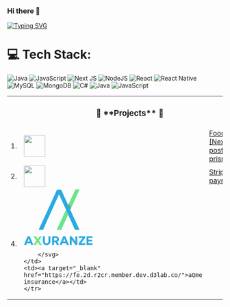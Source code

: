 ### Hi there 👋
[![Typing SVG](https://readme-typing-svg.demolab.com?font=Fira+Code&pause=1000&random=false&width=435&lines=I+am+Hpone+Myat+Thu)](https://git.io/typing-svg)
<!--
**HponeMyatThu/HponeMyatThu** is a ✨ _special_ ✨ repository because its `README.md` (this file) appears on your GitHub profile.

Here are some ideas to get you started:

- 🔭 I’m currently working on ...
- 🌱 I’m currently learning ...
- 👯 I’m looking to collaborate on ...
- 🤔 I’m looking for help with ...
- 💬 Ask me about ...
- 📫 How to reach me: ...
- 😄 Pronouns: ...
- ⚡ Fun fact: ...
-->

# 💻 Tech Stack:
![Java](https://img.shields.io/badge/java-%23ED8B00.svg?style=for-the-badge&logo=openjdk&logoColor=white) ![JavaScript](https://img.shields.io/badge/javascript-%23323330.svg?style=for-the-badge&logo=javascript&logoColor=%23F7DF1E) ![Next JS](https://img.shields.io/badge/Next-black?style=for-the-badge&logo=next.js&logoColor=white) ![NodeJS](https://img.shields.io/badge/node.js-6DA55F?style=for-the-badge&logo=node.js&logoColor=white) ![React](https://img.shields.io/badge/react-%2320232a.svg?style=for-the-badge&logo=react&logoColor=%2361DAFB) ![React Native](https://img.shields.io/badge/react_native-%2320232a.svg?style=for-the-badge&logo=react&logoColor=%2361DAFB) ![MySQL](https://img.shields.io/badge/mysql-%2300000f.svg?style=for-the-badge&logo=mysql&logoColor=white) ![MongoDB](https://img.shields.io/badge/MongoDB-%234ea94b.svg?style=for-the-badge&logo=mongodb&logoColor=white) ![C#](https://img.shields.io/badge/c%23-%23239120.svg?style=for-the-badge&logo=csharp&logoColor=white) ![Java](https://img.shields.io/badge/java-%23ED8B00.svg?style=for-the-badge&logo=openjdk&logoColor=white) ![JavaScript](https://img.shields.io/badge/javascript-%23323330.svg?style=for-the-badge&logo=javascript&logoColor=%23F7DF1E)

<table align="center">
    <tr>
        <td colspan="3"><h3 align="center">🚀 **Projects** 🚀</h3></td>
    </tr>
    <tr>
       <td>1.</td>
        <td><img src="https://images.squarespace-cdn.com/content/v1/5c797c3b5239581bca07268a/01abef42-4390-4627-810c-1964af252a76/My+project+%282%29.png" width=50 height=50></td>
        <td><a target="_blank" href="https://nextjs-blog-iota-gray-55.vercel.app/">Food Blog [Nextjs, postgreSQL, prisma]</a></td>
    </tr>
    <tr>
       <td>2.</td>
        <td><img src="https://encrypted-tbn0.gstatic.com/images?q=tbn:ANd9GcSUDtT-MID9fNzbw0GYXpfwliT81vfNl3ze0Wj-GRY_PsNbUkYQModqL5nFCWqnHx5ql30&usqp=CAU" width=50 height=50></td>
        <td><a target="_blank" href="https://stripe-75s8.vercel.app/">Stripe payment</a></td>
    </tr>
    <tr>
    <td>4.</td>
    <td>
        <svg xmlns="http://www.w3.org/2000/svg" width="161" height="131" viewBox="0 0 161 131" fill="none">
           <path fill-rule="evenodd" clip-rule="evenodd" d="M77.3608 0.771881H87.2287L95.3892 18.6447C99.8843 28.4787 104.495 38.6118 105.653 41.1595C106.81 43.7073 107.997 46.2936 108.286 46.9016C108.585 47.5096 113.562 58.3858 119.36 71.0763C125.157 83.7668 129.883 94.1701 129.855 94.2184C129.835 94.257 127.482 94.2859 119.446 94.2956L119.311 94.0254C119.244 93.8806 115.665 85.8899 111.373 76.2876C107.071 66.6853 103.502 58.6657 103.434 58.4823C103.367 58.2989 102.219 55.7126 100.878 52.7402C99.537 49.7678 94.8105 39.2294 90.3733 29.3183C85.9361 19.4168 82.2899 11.291 82.261 11.2621C82.232 11.2331 73.8593 29.8877 45.0658 94.2377L39.8859 94.2666C34.9954 94.2859 34.706 94.2763 34.7446 94.1219C34.7639 94.0254 44.1881 73.3635 55.6861 48.2044C67.1842 23.0454 76.7627 2.08436 76.9749 1.62113L77.3608 0.771881ZM8.84497 109.437L13.6294 109.428L17.7483 119.416C20.0151 124.917 21.8864 129.462 21.8961 129.53C21.9154 129.626 21.3848 129.655 17.102 129.655L15.5586 125.737H6.87718L5.32417 129.655L2.89336 129.675C0.983449 129.694 0.472209 129.675 0.501147 129.578C0.520439 129.511 2.32425 125.139 4.5139 119.86C6.6939 114.571 8.56524 110.065 8.6617 109.843L8.84497 109.437ZM8.39161 121.935C12.7034 121.973 13.9863 121.973 14.0152 121.964C14.0442 121.944 13.4365 120.304 12.6552 118.316C11.8835 116.328 11.2372 114.687 11.2275 114.687C11.2179 114.678 10.5813 116.309 9.79993 118.306L8.39161 121.935ZM44.4485 109.437H48.8857L48.9146 116.067C48.9436 122.504 48.9436 122.717 49.1365 123.238C49.2522 123.527 49.4741 123.961 49.6284 124.203C49.7924 124.434 50.0818 124.772 50.2747 124.946C50.4676 125.119 50.8342 125.361 51.085 125.486C51.3358 125.621 51.7795 125.776 52.0689 125.843C52.3872 125.911 52.9949 125.94 53.564 125.921C54.4322 125.882 54.6058 125.843 55.2521 125.534C55.773 125.284 56.1106 125.033 56.4482 124.666C56.699 124.386 57.0076 123.932 57.133 123.672C57.2584 123.402 57.4031 122.958 57.461 122.678C57.5382 122.34 57.5671 120.121 57.5671 109.437H61.985L61.9754 116.405C61.9561 123.334 61.9561 123.382 61.7342 124.154C61.6185 124.579 61.3677 125.226 61.194 125.602C61.0108 125.969 60.6442 126.567 60.3741 126.924C60.104 127.281 59.5928 127.822 59.2359 128.111C58.879 128.41 58.1555 128.864 57.6153 129.124C57.0848 129.375 56.371 129.655 56.0238 129.742C55.6861 129.829 54.9048 129.945 54.2875 130.012C53.4483 130.099 52.9177 130.09 52.0689 130.012C51.4612 129.945 50.6605 129.81 50.2844 129.704C49.9178 129.597 49.2619 129.337 48.8374 129.134C48.413 128.931 47.7764 128.526 47.4195 128.246C47.0626 127.957 46.5224 127.416 46.2234 127.05C45.9243 126.673 45.5192 126.027 45.3166 125.602C45.1141 125.177 44.844 124.454 44.7282 124.01C44.516 123.199 44.5064 123.074 44.4774 116.309L44.4485 109.437ZM146.513 109.437H160.5V113.298H150.95V117.737H159.439V121.501H150.95V125.843H160.5V129.704H146.513V109.437Z" fill="#29AAE1"/>
<path d="M104.216 35.0321C104.563 34.26 104.91 33.488 104.987 33.3239V33.3143C105.055 33.1502 105.171 33.0055 105.238 33.0055C105.306 33.0055 106.492 35.3313 110.428 43.3316L110.225 43.7851C110.11 44.0457 109.907 44.4896 109.772 44.7792C109.637 45.0687 109.328 45.7442 109.087 46.275C108.846 46.8058 108.605 47.269 108.556 47.2883C108.508 47.3173 107.37 44.9239 106.02 41.9805C104.679 39.0371 103.579 36.5858 103.579 36.5279C103.569 36.47 103.859 35.8041 104.216 35.0321Z" fill="#58A16B"/>
<path d="M105.258 33.0629C105.181 32.9857 107.216 28.4885 112.782 16.4832L120.402 0H125.186C127.81 0 129.98 0.0193011 130.009 0.0482529C130.038 0.0772046 125.649 9.80498 120.267 21.6655C114.884 33.5357 110.457 43.2346 110.428 43.2346C110.399 43.2346 109.251 40.9667 107.872 38.2066C106.492 35.4369 105.316 33.1208 105.258 33.0629Z" fill="#6AE58C"/>
<path d="M76.7633 94.315C76.7633 94.2764 81.6345 83.7187 87.5861 70.8641C93.5474 58.0096 98.4379 47.4808 98.4669 47.4808C98.4958 47.4808 99.6437 49.99 103.512 58.6272L87.2389 94.3922H82.0011C79.1266 94.3922 76.7633 94.3536 76.7633 94.315Z" fill="#6AE58C"/>
<path fill-rule="evenodd" clip-rule="evenodd" d="M66.0659 109.428L70.9564 109.457C75.6348 109.496 75.8759 109.505 76.6187 109.708C77.0431 109.824 77.7762 110.113 78.2585 110.345C78.7408 110.586 79.3678 110.982 79.6668 111.242C79.9658 111.493 80.3999 111.918 80.6121 112.188C80.834 112.449 81.1619 112.97 81.3452 113.346C81.5285 113.713 81.7407 114.321 81.8372 114.697C81.9336 115.132 81.9915 115.778 81.9819 116.483C81.9819 117.158 81.924 117.824 81.8275 118.172C81.7504 118.49 81.5092 119.098 81.3066 119.523C81.0944 119.947 80.6893 120.555 80.4096 120.864C80.1298 121.173 79.5703 121.646 79.1749 121.906C78.7794 122.157 78.3935 122.37 78.326 122.37C78.2681 122.37 78.2295 122.427 78.2392 122.485C78.2585 122.553 79.1942 124.165 80.3131 126.056C81.4417 127.957 82.3581 129.55 82.3581 129.607C82.3581 129.665 81.4513 129.704 77.2939 129.694L73.4355 123.238H70.4934V129.704H66.0562L66.0659 109.428ZM70.4934 119.474C73.9467 119.474 74.6605 119.436 75.1235 119.33C75.4708 119.243 75.9241 119.079 76.1364 118.953C76.3486 118.828 76.6862 118.538 76.8887 118.307C77.1106 118.056 77.3132 117.67 77.4096 117.351C77.5157 116.975 77.5447 116.627 77.4964 116.145C77.4675 115.73 77.3518 115.286 77.2071 114.987C77.0817 114.726 76.7633 114.321 76.5029 114.089C76.2521 113.867 75.7987 113.578 75.5094 113.472C75.0271 113.279 74.757 113.259 72.741 113.221L70.5031 113.192L70.4934 119.474ZM96.8657 109.486L100.994 119.523C103.271 125.043 105.132 129.588 105.132 129.627C105.132 129.665 104.042 129.704 100.3 129.704L98.7853 125.795H90.0556L88.4833 129.704H86.1007C84.5766 129.704 83.7085 129.665 83.7085 129.607C83.7085 129.55 85.5605 125.043 87.8274 119.59C90.0845 114.138 91.9559 109.621 91.9848 109.554C92.0137 109.457 92.5636 109.438 96.8657 109.486ZM94.2902 115.035C94.213 115.218 93.5764 116.83 92.8819 118.625C92.1874 120.42 91.6375 121.906 91.6472 121.926C91.6568 121.955 92.9398 121.964 94.4831 121.955L97.2901 121.935C96.3448 119.542 95.6985 117.911 95.2452 116.772L94.4349 114.697L94.2902 115.035ZM107.245 109.438H111.537L120.412 121.762L120.46 109.438H124.897V129.704H120.701L111.827 117.419L111.778 129.704H107.245V109.438ZM128.08 109.438H143.032V113.153L133.665 125.795L143.321 125.844V129.704H128.177V125.892L137.418 113.346L128.08 113.298V109.438Z" fill="#29AAE1"/>
<path d="M25.7447 114.533C23.8348 111.831 22.2625 109.582 22.2625 109.534C22.2625 109.466 23.2078 109.447 27.809 109.486L32.2461 116.087L36.6833 109.447L39.4035 109.438C41.1301 109.438 42.1526 109.476 42.1816 109.534C42.2105 109.582 40.6478 111.869 35.1882 119.571L35.5933 120.169C35.8248 120.507 37.4068 122.755 39.1141 125.168C40.8215 127.581 42.2009 129.588 42.1816 129.636C42.1526 129.675 40.9083 129.704 36.6833 129.704L34.4744 126.394C33.2686 124.579 32.2461 123.141 32.1979 123.19C32.1593 123.238 31.1561 124.734 27.809 129.704H25.0791C23.584 129.704 22.3397 129.675 22.3204 129.636C22.2914 129.588 23.8637 127.32 25.7929 124.589C27.7318 121.858 29.2945 119.571 29.2752 119.522C29.2462 119.474 27.6643 117.226 25.7447 114.533Z" fill="#6AE58C"/>

        </svg>
    </td>
    <td><a target="_blank" href="https://fe.2d.r2cr.member.dev.d3lab.co/">aQme insurance</a></td>
    </tr>

</table>

<!-- Proudly created with GPRM ( https://gprm.itsvg.in ) -->
